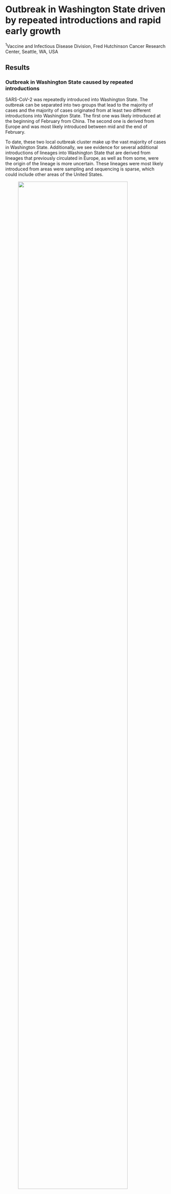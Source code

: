# Outbreak in Washington State driven by repeated introductions and rapid early growth

<sup>1</sup>Vaccine and Infectious Disease Division, Fred Hutchinson Cancer Research Center, Seattle, WA, USA


## Results

### Outbreak in Washington State caused by repeated introductions

SARS-CoV-2 was repeatedly introduced into Washington State.
The outbreak can be separated into two groups that lead to the majority of cases and the majority of cases originated from at least two different introductions into Washington State.
The first one was likely introduced at the beginning of February from China.
The second one is derived from Europe and was most likely introduced between mid and the end of February.

To date, these two local outbreak cluster make up the vast majority of cases in Washington State.
Additionally, we see evidence for several additional introductions of lineages into Washington State that are derived from lineages that previously circulated in Europe, as well as from some, were the origin of the lineage is more uncertain.
These lineages were most likely introduced from areas were sampling and sequencing is sparse, which could include other areas of the United States.

<figure>
	<a id="fig:ltt"></a>
	<img style="width:90%;" src="figures/coal_ltt.png" alt="">
	<figcaption>Figure 1: Lineage through time plot of different local outbreak clusters that have more than one sampled sequence.
  The plot show the inferred lineages through time for different local outbreak clusters.
  The different lineage through time plots are colored by their likely source of introduction outside the USA.
  </figcaption>
</figure>

### Introductions caused but did not drive the outbreak

While introductions certainly caused the outbreak in Washington State, it is unclear how important they where to driving it.
To test this, we estimate the relative contribution of introduction compared to local transmission.
As described in the Methods and Materials part, the coalescent skyline estimate from multiple local outbreak clusters allows us to estimate the rate of introduction.
We the assume that we can approximate the local transmission rate by using the change in effective population sizes over time.
We then compute the ratio of introductions over local transmissions as the ratio of the introduction rate over the transmission rate.
The resulting estimates include a large amount of assumptions and should be interpreted as such, but can nevertheless give us an idea of how important introductions overall are.
As shown in the figure below, we estimate the percentage of new cases to be below 10 after the initial introductions and most likely to be around 1%.

<figure>
	<a id="fig:perc_intro"></a>
	<img style="width:90%;" src="figures/sample_percentage.png" alt="">
	<figcaption>Figure 2: Estimated percentage of new cases due to introductions.
  </figcaption>
</figure>

We next test how likely adding more samples is to reveal new introductions into Washington State.
The less likey this is, the less important introductions are to driving the outbreak.
We test this by randomly subsampling the overall dataset and counting the number of introductions after.
We repeat this for different amount of samples and then compute how probable one new sample is to reveal a new introduction.
We find that the sequencing most likely caught all larger outbreak as of March 24th.


<figure>
	<a id="fig:perc_intro"></a>
	<img style="width:90%;" src="figures/sample_intros.png" alt="">
	<figcaption>Figure 3: Probability of catching new introductions with additional samples.
  </figcaption>
</figure>


### Rapid early growth of COVID-19 cases

Due to a lack of testing, it was for a long time unclear whether there was local transmission in the USA in general, as well as in Washington State.
After local transmission was shown on March the 5th, COVID-19 cases from Washington State were sequenced.
These genetic sequence data allow us to reconstruct transmission dynamics even before large scale testing for COVID-19 began.

To do so, we use two approaches, a birth-death skyline approach where we treat each separate introduction as independent observation of the same local population dynamics.
Additionally, we use a coalescent skyline approach, where we model the coalescence of lineages in WA and the introduction of lineages into WA as structure coalescent process with known migration histories.
The migration histories are given by the initial clustering of sequences into groups of local outbreak clusters.

When estimating the effective reproduction number through time, we see that the outbreak grew rapidly between mid and end of February. During this time, it was unknown that SARS-CoV-2 was spreading in the USA.
The Re then dropped to about 2.5 by the end of February, which is consistent with previously reported values for reproduction numbers in other places.

On the 13th of March, local spread of SARS-CoV-2 was first reported in the Washington State area and the number of confirmed new cases began to flatten soon after.
On the 23th of March, several businesses started to institute home office and on the XXth of March, a stay at home order was issued from the Governor.


<figure>
	<a id="fig:R0"></a>
	<img style="width:90%;" src="figures/R0.png" alt="">
	<figcaption>Figure 2: Effective reproduction number of of SARS-CoV-2 in Washington State.
  The effective reproduction number (on the y-axis) is estimated for intervals of 2 weeks using two different approaches.
  The coalescent skyline and birth death skyline both estimate a very high reproduction rate between mid and end of February and a drastic slow down in March.
  The three different lines show when local transmission was first reported in WA, when initial lock downs began and when the stay at home order was issued.
  </figcaption>
</figure>


### Testing of cases accurately reflects trends in new cases.

While there is intensive testing for COVID-19 in Washington State since the beginning of March, sampling as a percentage of overall cases likely remained low.
We here want to test whether there are significant transmission dynamics that are not captured in the number of positive tests through time.
As we reconstruct the population dynamics from genetic sequence data, we use information from how individual cases are related genetically to reconstruct population dynamics.
Using the coalescent approach described above, this allows us to reconstruct the population dynamics of the spread of COVID-19 while conditioning on the sampling.
This means that we do not directly use the number of samples through time to inform these population dynamics.
This, in turn, allows us to test whether there are undetected transmission dynamics that are not captured by the number of positive samples through time.

When comparing the estimated effective population sizes to the number of positive tests shifted by 9 days, we find that the trends between them agree.
After testing was started late and the initial growth phased was missed, the number of new positive tests starts to follow the same trend as the estimated effective population sizes.

<figure>
	<a id="fig:R0"></a>
	<img style="width:90%;" src="figures/coal_skygrid_testing.png" alt="">
	<figcaption>Figure 3: Comparison between effective population sizes and number of positive tests by UW Virology.
  </figcaption>
</figure>

We find that daily growth rate in new cases computed from the number of daily positive test to the growth rate estimates from the coalescent skyline approach agree well.
As mentioned above, the PCR testing captured the last part of the rapid initial rapid growth phase and agrees well after that with the phylodynamic estimates.



<figure>
	<a id="fig:R0"></a>
	<img style="width:90%;" src="figures/coal_growth.png" alt="">
	<figcaption>Figure 4: Comparison between growth rate estimates using the coalescent skyline and testing data.
  Here we compare the growth rates (on the y-axis) of the Washington State outbreak to the growth rates calculated from the number of positive tests from UW Virology.
  The growth rate estimates from UW Virology are shifted by 9 days to reflect the time delay between the time of infection and the occurrence of symptoms.
  </figcaption>
</figure>


## Methods and Materials

### Introductions into Washington State

In order to distinguish between sequences that are connected by local transmission, we cluster all sequences from Washington State together based on their pairwise genetic distance.
To do so, we

We then classify each introduction as either being derived from China or from Europe. To do so, we use the nextstrain pipeline to

### Estimating population dynamics jointly from multiple local outbreak clusters

In order to estimate the population dynamics of the Washington State outbreak, we use a coalescent approach to infer these dynamics jointly from all known local outbreak clusters. To do so, we model the coalescence and migration of lineages within Washington State as structured coalescent process with known migration history. The know migration history here is given by the clustering of sequences into local outbreak clusters. The migration events from anywhere outside WA into WA are always assumed to have happened before the common ancestor of all sequences in each local outbreak cluster. How long before this common ancestor time is inferred during the MCMC.

We then infer the effective population size and rates of introductions through time using a skyline type approach. Effective population sizes and rates of introduction are allowed to change at predefined time points. Between these predefined time points where the rates are estimated, the rates are interpolated. This is equivalent to assuming exponential growth or decline between the effective population sizes at theses time points.

In contrast to backwards in time coalescent approaches, we can consider different local outbreak clusters as independent observations of the same underlying population process using birth death models.


### Effect of heterogeneous offspring distributions on parameter estimates

In order to be able to perform phylodynamic inferences, we used fairly simple models, we therefore next tested if we are able to infer changes in the population dynamics nonetheless.
To do so, we simulated phylogenetic trees from an EIR compartmental model, i.e. a SEIR model where we assume that the number of susceptibles is not limiting.
We assume that transmission is equally likely in the E and I compartment.
We further assume the probability of moving from the E to I and from the I to the R compartment is exponentially distributed with mean=5 days.
This leads to a mean time of infectivity if 10 days.

We used a simulation time of 6 weeks, with the Re changing from 5 to 2 and then to 1 in windows of 2 weeks.
During each window, we assume the number of infections each infection event causes to be distributed according to a negative binomial distribution with mean=1 and k=0.3.

We next simulated sequences of 29000 based pair length using and HKY + Gamma model with a transition/transversion ratio of 6.4, a gamma rate of 0.05 and an average rate of evolution of 0.008 per site and year.
We then infer the population dynamics from these sequences using the same two approaches with the same settings as described above.
We find that the most of the time, both approaches are reliably able to infer changes in the growth rates.
The coalescent skyline approach, however, can be subject to strong biases, while the birth-death approach seems to be largely unaffected.


<figure>
	<a id="fig:R0"></a>
	<img style="width:90%;" src="figures/sims_growth.png" alt="">
	<figcaption>Figure 4: Comparison between growth rate estimates using the birth-death and coalescent skyline and testing data from simulated data.
  </figcaption>
</figure>
